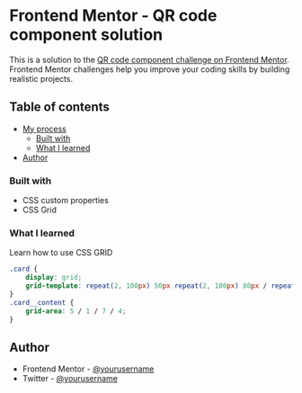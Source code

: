 # Frontend Mentor - QR code component solution

This is a solution to the [QR code component challenge on Frontend Mentor](https://www.frontendmentor.io/challenges/qr-code-component-iux_sIO_H). Frontend Mentor challenges help you improve your coding skills by building realistic projects. 

## Table of contents

- [My process](#my-process)
  - [Built with](#built-with)
  - [What I learned](#what-i-learned)  
- [Author](#author)


### Built with
- CSS custom properties
- CSS Grid

### What I learned

Learn how to use CSS GRID


```css
.card {	
	display: grid;
	grid-template: repeat(2, 100px) 50px repeat(2, 100px) 80px / repeat(3, 110px);
}
.card__content {
	grid-area: 5 / 1 / 7 / 4;	
}
```

## Author

- Frontend Mentor - [@yourusername](https://www.frontendmentor.io/profile/leiju91)
- Twitter - [@yourusername](https://www.twitter.com/leiju91)
